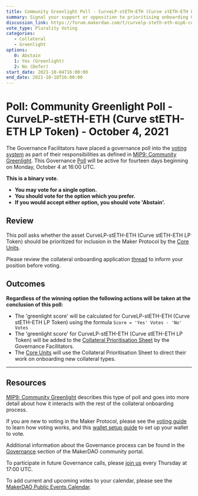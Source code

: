 ```yaml
---
title: Community Greenlight Poll - CurveLP-stETH-ETH (Curve stETH-ETH LP Token) - October 4, 2021
summary: Signal your support or opposition to prioritising onboarding CurveLP-stETH-ETH (Curve stETH-ETH LP Token). 
discussion_link: https://forum.makerdao.com/t/curvelp-steth-eth-mip6-collateral-onboarding-application/10229
vote_type: Plurality Voting
categories:
   - Collateral
   - Greenlight
options:
   0: Abstain
   1: Yes (Greenlight)
   2: No (Defer)
start_date: 2021-10-04T16:00:00
end_date: 2021-10-18T16:00:00
---
```

# Poll: Community Greenlight Poll - CurveLP-stETH-ETH (Curve stETH-ETH LP Token) - October 4, 2021

The Governance Facilitators have placed a governance poll into the [voting system](https://vote.makerdao.com/polling) as part of their responsibilities as defined in [MIP9: Community Greenlight](https://mips.makerdao.com/mips/details/MIP9). This Governance [Poll](https://community-development.makerdao.com/en/learn/governance/on-chain-gov) will be active for fourteen days beginning on Monday, October 4 at 16:00 UTC.

**This is a binary vote.** 
- **You may vote for a single option.** 
- **You should vote for the option which you prefer.**
- **If you would accept either option, you should vote 'Abstain'.**

## Review

This poll asks whether the asset CurveLP-stETH-ETH (Curve stETH-ETH LP Token) should be prioritized for inclusion in the Maker Protocol by the [Core Units](https://mips.makerdao.com/mips/details/MIP38#MIP38c2). 

Please review the collateral onboarding application [thread](https://forum.makerdao.com/t/curvelp-steth-eth-mip6-collateral-onboarding-application/10229) to inform your position before voting.

## Outcomes

**Regardless of the winning option the following actions will be taken at the conclusion of this poll:**
* The 'greenlight score' will be calculated for CurveLP-stETH-ETH (Curve stETH-ETH LP Token) using the formula `Score = 'Yes' Votes - 'No' Votes`
* The 'greenlight score' for CurveLP-stETH-ETH (Curve stETH-ETH LP Token) will be added to the [Collateral Prioritisation Sheet](https://docs.google.com/spreadsheets/d/1IX9e2fyfz7djtDMKn5gMyGsyFxHoY75GncMbAjnSXrM/edit#gid=0) by the Governance Facilitators.
* The [Core Units](https://mips.makerdao.com/mips/details/MIP38#MIP38c2) will use the Collateral Prioritisation Sheet to direct their work on onboarding new collateral types.

---

## Resources

[MIP9: Community Greenlight](https://mips.makerdao.com/mips/details/MIP9) describes this type of poll and goes into more detail about how it interacts with the rest of the collateral onboarding process.

If you are new to voting in the Maker Protocol, please see the [voting guide](https://community-development.makerdao.com/en/learn/governance/how-voting-works/) to learn how voting works, and this [wallet setup guide](https://community-development.makerdao.com/en/learn/governance/voting-setup/) to set up your wallet to vote.

Additional information about the Governance process can be found in the [Governance](https://community-development.makerdao.com/en/learn/governance) section of the MakerDAO community portal.

To participate in future Governance calls, please [join us](https://github.com/makerdao/community/tree/master/governance/governance-and-risk-meetings) every Thursday at 17:00 UTC.

To add current and upcoming votes to your calendar, please see the [MakerDAO Public Events Calendar](https://calendar.google.com/calendar/embed?src=makerdao.com_3efhm2ghipksegl009ktniomdk%40group.calendar.google.com&ctz=UTC&mode=week&showCalendars=0&showPrint=0).
